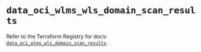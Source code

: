 # `data_oci_wlms_wls_domain_scan_results`

Refer to the Terraform Registry for docs: [`data_oci_wlms_wls_domain_scan_results`](https://registry.terraform.io/providers/oracle/oci/7.19.0/docs/data-sources/wlms_wls_domain_scan_results).
